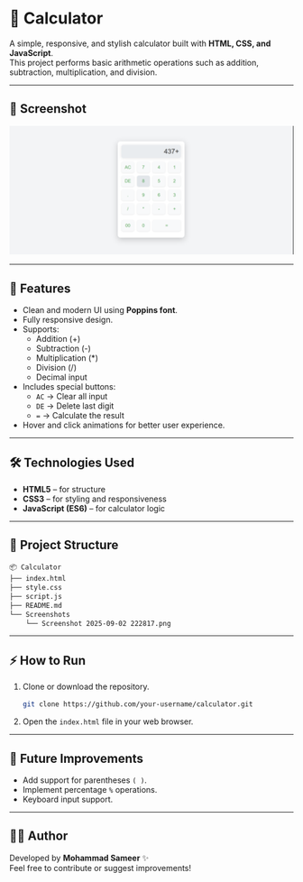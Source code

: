 # 🧮 Calculator

A simple, responsive, and stylish calculator built with **HTML, CSS, and JavaScript**.  
This project performs basic arithmetic operations such as addition, subtraction, multiplication, and division.

---

## 📸 Screenshot

![Calculator Screenshot](Screenshots/Screenshot%202025-09-02%20222817.png)


---

## 🚀 Features

- Clean and modern UI using **Poppins font**.
- Fully responsive design.
- Supports:
  - Addition (+)
  - Subtraction (-)
  - Multiplication (*)
  - Division (/)
  - Decimal input
- Includes special buttons:
  - `AC` → Clear all input
  - `DE` → Delete last digit
  - `=` → Calculate the result
- Hover and click animations for better user experience.

---

## 🛠️ Technologies Used

- **HTML5** – for structure  
- **CSS3** – for styling and responsiveness  
- **JavaScript (ES6)** – for calculator logic  

---

## 📂 Project Structure

```
📦 Calculator
├── index.html
├── style.css
├── script.js
├── README.md
└── Screenshots
    └── Screenshot 2025-09-02 222817.png
```

---

## ⚡ How to Run

1. Clone or download the repository.  
   ```bash
   git clone https://github.com/your-username/calculator.git
   ```

2. Open the `index.html` file in your web browser.  

---

## 🎯 Future Improvements

- Add support for parentheses `( )`.  
- Implement percentage `%` operations.  
- Keyboard input support.  

---

## 👨‍💻 Author

Developed by **Mohammad Sameer** ✨  
Feel free to contribute or suggest improvements!
